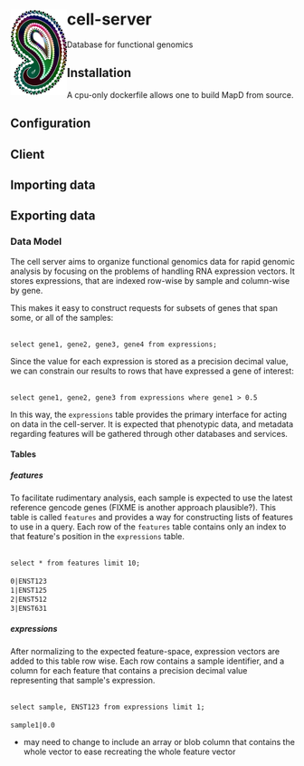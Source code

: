 # <img src="https://github.com/david4096/cell-server/blob/master/static/sammy_small.png" align="left"/> cell-server
Database for functional genomics

## Installation

A cpu-only dockerfile allows one to build MapD from source.

## Configuration



## Client


## Importing data


## Exporting data



### Data Model

The cell server aims to organize functional genomics data for rapid genomic
analysis by focusing on the problems of handling RNA expression vectors. It
stores expressions, that are indexed row-wise by sample and column-wise by gene.

This makes it easy to construct requests for subsets of genes that span some,
or all of the samples:

```

select gene1, gene2, gene3, gene4 from expressions;

```

Since the value for each expression is stored as a precision decimal value,
we can constrain our results to rows that have expressed a gene of interest:

```

select gene1, gene2, gene3 from expressions where gene1 > 0.5

```

In this way, the `expressions` table provides the primary interface for acting
on data in the cell-server. It is expected that phenotypic data, and metadata
regarding features will be gathered through other databases and services.

#### Tables

##### features

To facilitate rudimentary analysis, each sample is expected to use the latest
reference gencode genes (FIXME is another approach plausible?). This table is
called `features` and provides a way for constructing lists of features to use
in a query. Each row of the `features` table contains only an index to that
feature's position in the `expressions` table.

```

select * from features limit 10;

0|ENST123
1|ENST125
2|ENST512
3|ENST631

```

##### expressions

After normalizing to the expected feature-space, expression vectors are added
to this table row wise. Each row contains a sample identifier, and a column
for each feature that contains a precision decimal value representing that
sample's expression.

```

select sample, ENST123 from expressions limit 1;

sample1|0.0

```

* may need to change to include an array or blob column that contains the whole
vector to ease recreating the whole feature vector
